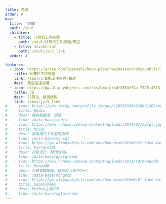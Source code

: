 ```yaml
---
title: 灵魂
order: 0
nav:
  title: '灵魂'
  path: /soul
  children:
    - title: 计算机工作原理
      path: /soul/计算机工作原理/概述
    - title: JavaScript
      path: /soul/js/5_link
  order: 4

features:
  - icon: https://gitee.com/igarashi/huan-plan/raw/master/note/public/img/CPU.png
    title: 计算机工作原理
    link: /soul/计算机工作原理/概述
    desc: 黑盒速速透明
  - icon: https://gw.alipayobjects.com/zos/bmw-prod/3863e74a-7870-4874-b1e1-00a8cdf47684/kj9t7ww3_w144_h144.png
    title: JS
    desc: JS算法、数据结构
    link: /soul/js/5_link
#   - icon: https://pbs.twimg.com/profile_images/1285653263824691205/mu4nJ7Gb_normal.png
#     title: Redis
#     desc: 缓存数据库、预读
#     link: /data-base/redis
#   - icon: https://www.runoob.com/wp-content/uploads/2014/03/mysql.jpg
#     title: MySQL
#     desc: 最常用的关系型数据库
#     link: /data-base/my-sql
#   - icon: https://gw.alipayobjects.com/zos/bmw-prod/d1ee0c6f-5aed-4a45-a507-339a4bfe076c/k7bjsocq_w144_h144.png
#     title: PostgreSQL
#     desc: 目前流行、替代MySQL
#     link: /data-base/postgresql
#   - icon: https://www.runoob.com/wp-content/uploads/2013/10/mongodb-logo.png
#     title: MongoDB
#     desc: 分布式数据库，键值对（基于C++）
#     link: /data-base/mongodb
#   - icon: https://gw.alipayobjects.com/zos/bmw-prod/d1ee0c6f-5aed-4a45-a507-339a4bfe076c/k7bjsocq_w144_h144.png
#     title: SQLAlchemy
#     desc: Python主流ORM
#     link: /data-base/sqlalchemy
---
```

